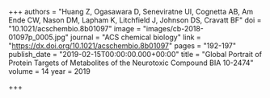 +++
authors = "Huang Z, Ogasawara D, Seneviratne UI, Cognetta AB, Am Ende CW, Nason DM, Lapham K, Litchfield J, Johnson DS, Cravatt BF"
doi = "10.1021/acschembio.8b01097"
image = "images/cb-2018-01097p_0005.jpg"
journal = "ACS chemical biology"
link = "https://dx.doi.org/10.1021/acschembio.8b01097"
pages = "192-197"
publish_date = "2019-02-15T00:00:00.000+00:00"
title = "Global Portrait of Protein Targets of Metabolites of the Neurotoxic Compound BIA 10-2474"
volume = 14
year = 2019

+++
